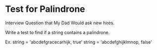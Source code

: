 # Test for Palindrone
Interview Question that My Dad Would ask new hires.

Write a test to find if a string contains a palindrone.

Ex. string = 'abcdefgracecarhijk, true'
    string = 'abcdefghijklmnop, false'